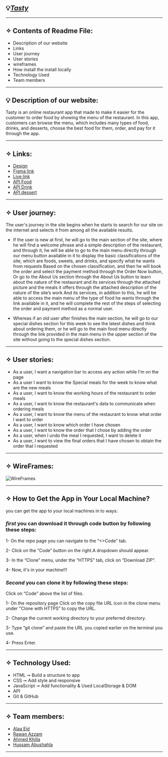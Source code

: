 ##  💡[***Tasty***](https://gsg-cf05.github.io/Tasty-Online-Restaurant/)
-----------------------------------------------

## ✧ Contents of Readme File:
- Description of our website 
- Links
- User journey
- User stories
- wireframes
- How install the install locally
- Technology Used
- Team members

------------------------------------------------------

## 💡 Description of our website:
Tasty is an online restaurant app that made to make it easier for the customer to order food by showing the menu of the restaurant. In this app, customers can browse the menu, which includes many types of food, drinks, and desserts, choose the best food for them, order, and pay for it through the app.

------------------------------------------------------

## ✧ Links:
- [Design ](https://www.figma.com/file/G8nDYDW4H3CYL4wHRIOVue/Online-Restaurant-App)
- [Figma link](https://www.figma.com/file/7QIDOwDTVVwfE6vIaXsoc3/wireframe?node-id=21%3A3)
- [Live link](https://gsg-cf05.github.io/Tasty-Online-Restaurant/)
- [API Food](https://www.themealdb.com/api/json/v1/1/filter.php?i=chicken_breast)
- [API Drink](https://www.thecocktaildb.com/api/json/v1/1/filter.php?c=Ordinary_Drink)
- [API dessert](https://www.themealdb.com/api/json/v1/1/filter.php?c=dessert)
------------------------------------------------------
## ✧ User journey:
The user's journey in the site begins when he starts to search for our site on the internet and selects it from among all the available results.
 
  - If the user is new at first, he will go to the main section of the site, where he will find a welcome phrase and a simple description of the restaurant, and through it, he will be able to go to the main menu directly through our menu button available in it to display the basic classifications of the site, which are foods, sweets, and drinks, and specify what he wants from requests Based on the chosen classification, and then he will book the order and select the payment method through the Order Now button, Or go to the About Us section through the About Us button to learn about the nature of the restaurant and its services through the attached picture and the meals it offers through the attached description of the nature of the site’s work And its services, in addition to this, he will be able to access the main menu of the type of food he wants through the link available in it, and he will complete the rest of the steps of selecting the order and payment method as a normal user.


  -  Whereas if an old user after finishes the main   section, he will go to our special dishes section  for this week to see the latest dishes and think about ordering them, or he will go to the main food menu directly through the link provided in the main menu in the upper section of the site without going to the special dishes section.
------------------------------------------------------
## ✧ User stories:
- As a user, I want a navigation bar to access any action while I'm on the page
- As a user I want to know the Special meals for the week to know what are the new meals
- As a user, I want to know the working hours of the restaurant to order meals
- As a user, I want to know the restaurant's data to communicate when ordering meals
- As a user, I want to know the menu of the restaurant to know what order I want to order
- As a user, I want to know which order I have chosen
- As a user, I want to know the order that I chose by adding the order
- As a user, when I undo the meal I requested, I want to delete it
- As a user, I want to view the final orders that I have chosen to obtain the order that I requested

------------------------------------------------------
## ✧ WireFrames:
![WireFrames](https://user-images.githubusercontent.com/61549252/159856003-cb95e5d0-651a-4d12-bf6d-950f042fbb18.png)

-----------------------------------------------------  
## ✧ How to Get the App in Your Local Machine?

you can get the app to your local machines in to ways:
### ***first*** you can download it through code button by following these steps: 

1-  On the repo page you can navigate to the “<>Code” tab.

2-  Click on the “Code” button on the right.A dropdown should appear.

3-  In the “Clone” menu, under the “HTTPS” tab, click on “Download ZIP”.

4-  Now, it's in your machine!!!

### ***Second*** you can clone it by following these steps:

Click on “Code” above the list of files. 

1-  On the repository page Click on the copy file URL icon in the clone menu under "Clone with HTTPS” to copy the URL. 

2- Change the current working directory to your preferred directory.

3- Type “git clone” and paste the URL you copied earlier on the terminal you use.

4-  Press Enter.

------------------------------------------------------
## ✧ Technology Used:
- HTML ➙ Build a structure to app
- CSS ➙ Add style and responsive 
- JavaScript ➙ Add functionality & Used LocalStorage & DOM
- API 
- Git & GitHub 
------------------------------------------------------
## ✧ Team members:
- [Alaa Eid](https://github.com/AlaaEid-1) 
- [Rawan Azzam](https://github.com/Rawan-ZA)
- [Ahmed Khilla](https://github.com/ahmedkhilla)
- [Hussam Abushahla](https://github.com/hussamshahla)
------------------------------------------------------
